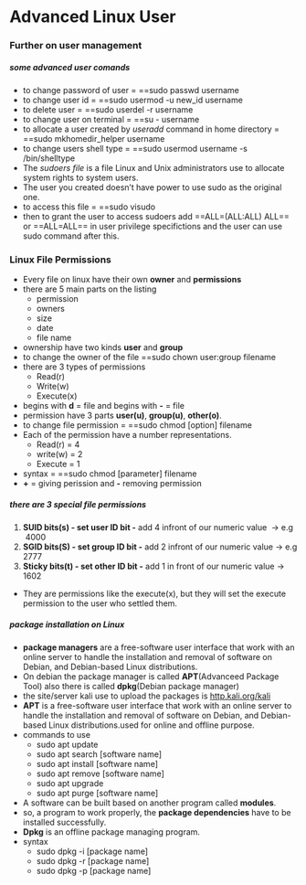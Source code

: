 # Advanced Linux User
### Further on user management
##### some advanced user comands
- to change password of user = ==sudo passwd username
- to change user id = ==sudo usermod -u new_id username
- to delete user = ==sudo userdel -r username
- to change user on terminal = ==su - username
- to allocate a user created by *useradd* command in home directory = ==sudo mkhomedir_helper username
- to change users shell type = ==sudo usermod username -s /bin/shelltype
- The *sudoers file* is a file Linux and Unix administrators use to allocate system rights to system users.
- The user you created doesn’t have power to use sudo as the original one.
- to access this file = ==sudo visudo
- then to grant the user to access sudoers add ==ALL=(ALL:ALL) ALL== or ==ALL=ALL== in user privilege specifictions and the user can use sudo command after this.
### Linux File Permissions
- Every file on linux have their own **owner** and **permissions**
- there are 5 main parts on the listing
    - permission
    - owners 
    - size
    - date 
    - file name
- ownership have two kinds **user** and **group**
- to change the owner of the file ==sudo chown user:group filename
- there are 3 types of permissions
    - Read(r)
    - Write(w)
    - Execute(x)
- begins with **d** = file and begins with **-** = file
- permission have 3 parts **user(u)**, **group(u)**, **other(o)**. 
- to change file permission = ==sudo chmod [option] filename
- Each of the permission have a number representations.
    - Read(r) = 4
    - write(w) = 2
    - Execute = 1
- syntax = ==sudo chmod [parameter] filename 
- **+** = giving perission and **-** removing permission
##### there are 3 special file permissions
1. **SUID bits(s) - set user ID bit -** add 4 infront of our numeric value  -> e.g  4000
2. **SGID bits(S) - set group ID bit -** add 2 infront of our numeric value -> e.g 2777
3. **Sticky bits(t) - set other ID bit -** add 1 in front of our numeric value -> 1602
- They are permissions like the execute(x), but they will set the execute permission to the user who settled them.
##### package installation on Linux
- **package managers** are a free-software user interface that work with an online server to handle the installation and removal of software on Debian, and Debian-based Linux distributions.
- On debian the package manager is called **APT**(Advanceed Package Tool) also there is called **dpkg**(Debian package manager)
- the site/server kali use to upload the packages is [http.kali.org/kali](http.kali.org/kali)
- **APT** is a free-software user interface that work with an online server to handle the installation and removal of software on Debian, and Debian-based Linux distributions.used for online and offline purpose.
- commands to use
    - sudo apt update
    - sudo apt search [software name]
    - sudo apt install [software name]
    - sudo apt remove [software name]
    - sudo apt upgrade
    - sudo apt purge [software name]
- A software can be built based on another program called **modules**.
- so, a program to work properly, the **package dependencies** have to be installed successfully.
- **Dpkg** is an offline package managing program.
- syntax
    - sudo dpkg -i [package name]
    - sudo dpkg -r [package name]
    - sudo dpkg -p [package name]

